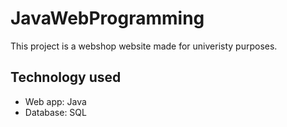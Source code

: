 # JavaWebProgramming

This project is a webshop website made for univeristy purposes. 

## Technology used
- Web app: Java
- Database: SQL

